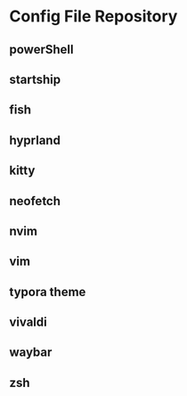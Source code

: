 # Config File Repository

## powerShell

## startship

## fish

## hyprland

## kitty

## neofetch

## nvim

## vim

## typora theme

## vivaldi

## waybar

## zsh
